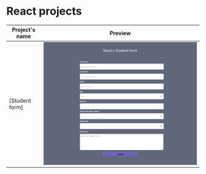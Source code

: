 # React projects

| Project's name  | Preview |
| ------------- | ------------- |
| [Student form] | ![Student form](https://github.com/tokyohmachine/react-projects/blob/main/Students%20Form/Screenshot%20Student%20form.png)  |

